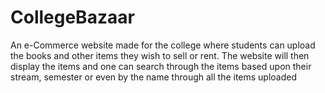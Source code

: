 # CollegeBazaar  
An e-Commerce website made for the college where students can upload the books
and other items they wish to sell or rent. The website will then display the items
and one can search through the items based upon their stream, semester or even by
the name through all the items uploaded
